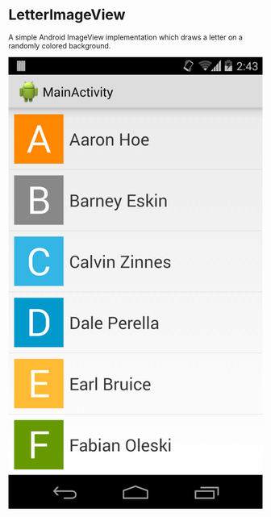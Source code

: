 LetterImageView
===============

A simple Android ImageView implementation which draws a letter on a randomly colored background.

![Alt text](/art/screenshot.png?raw=true)
